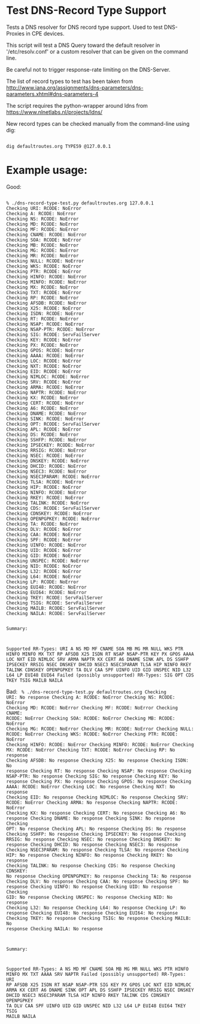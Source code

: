 Test DNS-Record Type Support
============================

Tests a DNS resolver for DNS record type support. Used to test DNS-Proxies in CPE devices.

This script will test a DNS Query toward the default resolver in
'/etc/resolv.conf' or a custom resolver that can be given on the
command line.

Be careful not to trigger response-rate limiting on the DNS-Server.

The list of record types to test has been taken from 
http://www.iana.org/assignments/dns-parameters/dns-parameters.xhtml#dns-parameters-4

The script requires the python-wrapper around ldns from https://www.nlnetlabs.nl/projects/ldns/

New record types can be checked manually from the command-line using dig:

<code>
dig defaultroutes.org TYPE59 @127.0.0.1
</code>

Example usage:
==============

Good:

<code>
% ./dns-record-type-test.py defaultroutes.org 127.0.0.1
Checking URI: RCODE: NoError
Checking A: RCODE: NoError
Checking NS: RCODE: NoError
Checking MD: RCODE: NoError
Checking MF: RCODE: NoError
Checking CNAME: RCODE: NoError
Checking SOA: RCODE: NoError
Checking MB: RCODE: NoError
Checking MG: RCODE: NoError
Checking MR: RCODE: NoError
Checking NULL: RCODE: NoError
Checking WKS: RCODE: NoError
Checking PTR: RCODE: NoError
Checking HINFO: RCODE: NoError
Checking MINFO: RCODE: NoError
Checking MX: RCODE: NoError
Checking TXT: RCODE: NoError
Checking RP: RCODE: NoError
Checking AFSDB: RCODE: NoError
Checking X25: RCODE: NoError
Checking ISDN: RCODE: NoError
Checking RT: RCODE: NoError
Checking NSAP: RCODE: NoError
Checking NSAP-PTR: RCODE: NoError
Checking SIG: RCODE: ServFailServer
Checking KEY: RCODE: NoError
Checking PX: RCODE: NoError
Checking GPOS: RCODE: NoError
Checking AAAA: RCODE: NoError
Checking LOC: RCODE: NoError
Checking NXT: RCODE: NoError
Checking EID: RCODE: NoError
Checking NIMLOC: RCODE: NoError
Checking SRV: RCODE: NoError
Checking ARMA: RCODE: NoError
Checking NAPTR: RCODE: NoError
Checking KX: RCODE: NoError
Checking CERT: RCODE: NoError
Checking A6: RCODE: NoError
Checking DNAME: RCODE: NoError
Checking SINK: RCODE: NoError
Checking OPT: RCODE: ServFailServer
Checking APL: RCODE: NoError
Checking DS: RCODE: NoError
Checking SSHFP: RCODE: NoError
Checking IPSECKEY: RCODE: NoError
Checking RRSIG: RCODE: NoError
Checking NSEC: RCODE: NoError
Checking DNSKEY: RCODE: NoError
Checking DHCID: RCODE: NoError
Checking NSEC3: RCODE: NoError
Checking NSEC3PARAM: RCODE: NoError
Checking TLSA: RCODE: NoError
Checking HIP: RCODE: NoError
Checking NINFO: RCODE: NoError
Checking RKEY: RCODE: NoError
Checking TALINK: RCODE: NoError
Checking CDS: RCODE: ServFailServer
Checking CDNSKEY: RCODE: NoError
Checking OPENPGPKEY: RCODE: NoError
Checking TA: RCODE: NoError
Checking DLV: RCODE: NoError
Checking CAA: RCODE: NoError
Checking SPF: RCODE: NoError
Checking UINFO: RCODE: NoError
Checking UID: RCODE: NoError
Checking GID: RCODE: NoError
Checking UNSPEC: RCODE: NoError
Checking NID: RCODE: NoError
Checking L32: RCODE: NoError
Checking L64: RCODE: NoError
Checking LP: RCODE: NoError
Checking EUI48: RCODE: NoError
Checking EUI64: RCODE: NoError
Checking TKEY: RCODE: ServFailServer
Checking TSIG: RCODE: ServFailServer
Checking MAILB: RCODE: ServFailServer
Checking NAILA: RCODE: ServFailServer

Summary:


Supported RR-Types:
URI
A
NS
MD
MF
CNAME
SOA
MB
MG
MR
NULL
WKS
PTR
HINFO
MINFO
MX
TXT
RP
AFSDB
X25
ISDN
RT
NSAP
NSAP-PTR
KEY
PX
GPOS
AAAA
LOC
NXT
EID
NIMLOC
SRV
ARMA
NAPTR
KX
CERT
A6
DNAME
SINK
APL
DS
SSHFP
IPSECKEY
RRSIG
NSEC
DNSKEY
DHCID
NSEC3
NSEC3PARAM
TLSA
HIP
NINFO
RKEY
TALINK
CDNSKEY
OPENPGPKEY
TA
DLV
CAA
SPF
UINFO
UID
GID
UNSPEC
NID
L32
L64
LP
EUI48
EUI64
Failed (possibly unsupported) RR-Types:
SIG
OPT
CDS
TKEY
TSIG
MAILB
NAILA
</code>

Bad:
<code>
% ./dns-record-type-test.py defaultroutes.org
Checking URI: No response
Checking A: RCODE: NoError
Checking NS: RCODE: NoError
Checking MD: RCODE: NoError
Checking MF: RCODE: NoError
Checking CNAME: RCODE: NoError
Checking SOA: RCODE: NoError
Checking MB: RCODE: NoError
Checking MG: RCODE: NoError
Checking MR: RCODE: NoError
Checking NULL: RCODE: NoError
Checking WKS: RCODE: NoError
Checking PTR: RCODE: NoError
Checking HINFO: RCODE: NoError
Checking MINFO: RCODE: NoError
Checking MX: RCODE: NoError
Checking TXT: RCODE: NoError
Checking RP: No response
Checking AFSDB: No response
Checking X25: No response
Checking ISDN: No response
Checking RT: No response
Checking NSAP: No response
Checking NSAP-PTR: No response
Checking SIG: No response
Checking KEY: No response
Checking PX: No response
Checking GPOS: No response
Checking AAAA: RCODE: NoError
Checking LOC: No response
Checking NXT: No response
Checking EID: No response
Checking NIMLOC: No response
Checking SRV: RCODE: NoError
Checking ARMA: No response
Checking NAPTR: RCODE: NoError
Checking KX: No response
Checking CERT: No response
Checking A6: No response
Checking DNAME: No response
Checking SINK: No response
Checking OPT: No response
Checking APL: No response
Checking DS: No response
Checking SSHFP: No response
Checking IPSECKEY: No response
Checking RRSIG: No response
Checking NSEC: No response
Checking DNSKEY: No response
Checking DHCID: No response
Checking NSEC3: No response
Checking NSEC3PARAM: No response
Checking TLSA: No response
Checking HIP: No response
Checking NINFO: No response
Checking RKEY: No response
Checking TALINK: No response
Checking CDS: No response
Checking CDNSKEY: No response
Checking OPENPGPKEY: No response
Checking TA: No response
Checking DLV: No response
Checking CAA: No response
Checking SPF: No response
Checking UINFO: No response
Checking UID: No response
Checking GID: No response
Checking UNSPEC: No response
Checking NID: No response
Checking L32: No response
Checking L64: No response
Checking LP: No response
Checking EUI48: No response
Checking EUI64: No response
Checking TKEY: No response
Checking TSIG: No response
Checking MAILB: No response
Checking NAILA: No response

Summary:

Supported RR-Types:
A
NS
MD
MF
CNAME
SOA
MB
MG
MR
NULL
WKS
PTR
HINFO
MINFO
MX
TXT
AAAA
SRV
NAPTR
Failed (possibly unsupported) RR-Types:
URI
RP
AFSDB
X25
ISDN
RT
NSAP
NSAP-PTR
SIG
KEY
PX
GPOS
LOC
NXT
EID
NIMLOC
ARMA
KX
CERT
A6
DNAME
SINK
OPT
APL
DS
SSHFP
IPSECKEY
RRSIG
NSEC
DNSKEY
DHCID
NSEC3
NSEC3PARAM
TLSA
HIP
NINFO
RKEY
TALINK
CDS
CDNSKEY
OPENPGPKEY
TA
DLV
CAA
SPF
UINFO
UID
GID
UNSPEC
NID
L32
L64
LP
EUI48
EUI64
TKEY
TSIG
MAILB
NAILA
</code>
